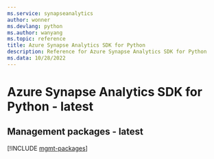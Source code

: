```yaml
---
ms.service: synapseanalytics
author: wonner
ms.devlang: python
ms.author: wanyang
ms.topic: reference
title: Azure Synapse Analytics SDK for Python
description: Reference for Azure Synapse Analytics SDK for Python
ms.data: 10/28/2022
---
```

# Azure Synapse Analytics SDK for Python - latest

## Management packages - latest
[!INCLUDE [mgmt-packages](synapse-analytics-mgmt-index.md)]